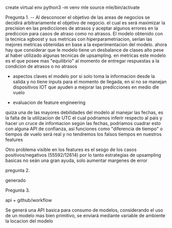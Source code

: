 create virtual env
python3 -m venv mle
source mle/bin/activate

Pregunta 1.
-- Al desconocer el objetivo de las areas de negocios se decidirá arbitrariamente el objetivo de negocio. el cual es será maximizar la precision en las predicciones de atrasos y aceptar algunos errores en la prediccion para casos de atraso como no atrasos. El modelo obtenido con la tecnica xgboost y sus metricas con hiperparametriacion, serían las mejores metricas obtenidas en base a la experimentacion del modelo.
ahora hay que considerar que le modelo tiene un desbalance de clases alto pese al haber utilizado algunas tecnicas de upsampling. en metricas este modelo es el que posee mas "equilibrio" al momento de entregar respuestas a la condicion de atrasos o no atrasos



* aspectos claves
el modelo por si solo toma la informacion desde la salida y no tiene inputs para el momento de llegada, en sí no se manejan dispositivos IOT que ayuden a mejorar las predicciones en medio dle vuelo

* evaluacion de feature engineering

quiza una de las mayores debilidades del modelo al manejar las fechas, es la falta de la utilizacion de UTC el cual podriamos inferir respecto al pais y hacer un cruce de informacion según las fechas, podriamos cuadrar esto con alguna API de confianza, así funciones como "diferencia de tiempo" o tiempos de vuelo será real y no tendremos los falsos tiempos en nuestros features

Otro problema visible en los features es el sesgo de los casos positivos/negativos (55592/12614)
por lo tanto estrategias de upsampling basicas no seán una gran ayuda, solo aumentar margenes de error



pregunta 2.

generado

Pregunta 3.

api + github/workflow

Se generá una API basica para consumo de modelos, considerando el uso de un modelo mas bien primitivo, se enviará mediante variable de ambiente la locacion del modelo



